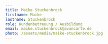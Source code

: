 ```yaml
---
title: Maike Stuckenbrock
firstname: Maike
lastname: Stuckenbrock
role: Kundenbetreuung / Ausbildung
email: maike.stuckenbrock@avancarte.de
photo: /assets/media/maike-stuckenbrock.jpg
---
```

